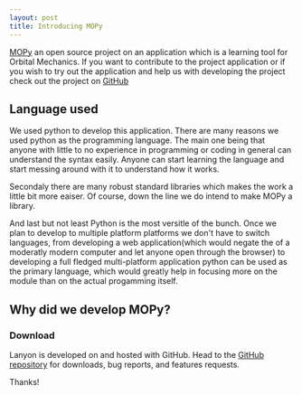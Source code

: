 ```yaml
---
layout: post
title: Introducing MOPy
---
```


[MOPy](https://mechanics-of-orbit.github.io/MOPy) an open source project on an application which is a learning tool for Orbital Mechanics. If you want to contribute to the project application or if you wish to try out the application and help us with developing the project check out the project on [GitHub](https://github.com/Mechanics-of-Orbit/MOPy)

## Language used

We used python to develop this application. There are many reasons we used python as the programming language. The main one being that anyone with little to no experience in programming or coding in general can understand the syntax easily. Anyone can start learning the language and start messing around with it to understand how it works. 

Secondaly there are many robust standard libraries which makes the work a little bit more eaiser. Of course, down the line we do intend to make MOPy a library.

And last but not least Python is the most versitle of the bunch. Once we plan to develop to multiple platform platforms we don't have to switch languages, from developing a web application(which would negate the of a moderatly modern computer and let anyone open through the browser) to developing a full fledged multi-platform application python can be used as the primary language, which would greatly help in focusing more on the module than on the actual progamming itself.

## Why did we develop MOPy?



### Download

Lanyon is developed on and hosted with GitHub. Head to the <a href="https://github.com/poole/lanyon">GitHub repository</a> for downloads, bug reports, and features requests.

Thanks!
